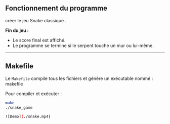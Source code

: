 

## Fonctionnement du programme

 créer le jeu Snake classique .  

 **Fin du jeu :**  
   - Le score final est affiché.  
   - Le programme se termine si le serpent touche un mur ou lui-même.

---

## Makefile

Le `Makefile` compile tous les fichiers et génère un exécutable nommé :  makefile

Pour compiler et exécuter :  
```bash
make
./snake_game

![Demo](./snake.mp4)
